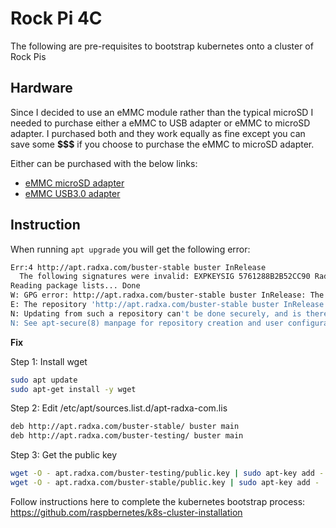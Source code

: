 # Rock Pi 4C

The following are pre-requisites to bootstrap kubernetes onto a cluster of Rock Pis

## Hardware

Since I decided to use an eMMC module rather than the typical microSD I needed to purchase either a eMMC to USB adapter or eMMC to microSD adapter. I purchased both and they work equally as fine except you can save some **$$$** if you choose to purchase the eMMC to microSD adapter.

Either can be purchased with the below links:
- [eMMC microSD adapter](https://ameridroid.com/products/emmc-adapter?_pos=2&_sid=dbd8c41c9&_ss=r)
- [eMMC USB3.0 adapter](https://ameridroid.com/products/usb-3-0-emmc-module-writer?_pos=8&_sid=dbd8c41c9&_ss=r)

## Instruction

When running `apt upgrade` you will get the following error:

```bash
Err:4 http://apt.radxa.com/buster-stable buster InRelease
  The following signatures were invalid: EXPKEYSIG 5761288B2B52CC90 Radxa <dev@radxa.com>
Reading package lists... Done
W: GPG error: http://apt.radxa.com/buster-stable buster InRelease: The following signatures were invalid: EXPKEYSIG 5761288B2B52CC90 Radxa <dev@radxa.com>
E: The repository 'http://apt.radxa.com/buster-stable buster InRelease' is not signed.
N: Updating from such a repository can't be done securely, and is therefore disabled by default.
N: See apt-secure(8) manpage for repository creation and user configuration details.
```

**Fix**

Step 1: Install wget

```bash
sudo apt update
sudo apt-get install -y wget
```

Step 2: Edit /etc/apt/sources.list.d/apt-radxa-com.lis

```bash
deb http://apt.radxa.com/buster-stable/ buster main
deb http://apt.radxa.com/buster-testing/ buster main
```

Step 3: Get the public key

```bash
wget -O - apt.radxa.com/buster-testing/public.key | sudo apt-key add -
wget -O - apt.radxa.com/buster-stable/public.key | sudo apt-key add -
```

Follow instructions here to complete the kubernetes bootstrap process: https://github.com/raspbernetes/k8s-cluster-installation
